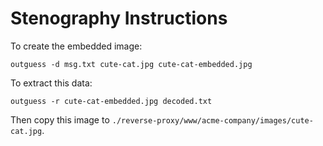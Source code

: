 # Stenography Instructions
To create the embedded image:

```
outguess -d msg.txt cute-cat.jpg cute-cat-embedded.jpg
```


To extract this data:

```
outguess -r cute-cat-embedded.jpg decoded.txt
```

Then copy this image to `./reverse-proxy/www/acme-company/images/cute-cat.jpg`.
